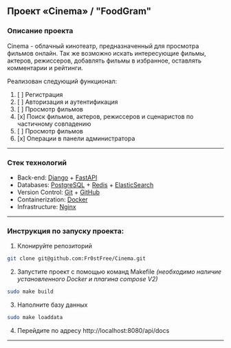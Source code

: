 ## Проект «Cinema» / "FoodGram"
### Описание проекта
Cinema - облачный кинотеатр, предназначенный для просмотра фильмов онлайн. Так же возможно искать интересующие фильмы,
актеров, режиссеров, добавлять фильмы в избранное, оставлять комментарии и рейтинги.

Реализован следующий функционал:

1. [ ] Регистрация
2. [ ] Авторизация и аутентификация
3. [ ] Просмотр фильмов
4. [x] Поиск фильмов, актеров, режиссеров и сценаристов по частичному совпадению
5. [ ] Просмотр фильмов
6. [x] Операции в панели администратора

---

### Стек технологий
- Back-end: [Django](https://www.djangoproject.com/) + [FastAPI](https://fastapi.tiangolo.com/)
- Databases: [PostgreSQL](https://www.postgresql.org/) + [Redis](https://redis.io/) + [ElasticSearch](https://www.elastic.co/)
- Version Control: [Git](https://git-scm.com/) + [GitHub](https://github.com/)
- Containerization: [Docker](https://www.docker.com/)
- Infrastructure: [Nginx](https://nginx.org/)

---

### Инструкция по запуску проекта:

1. Клонируйте репозиторий
```bash
git clone git@github.com:Fr0stFree/Cinema.git
```
2. Запустите проект с помощью команд Makefile 
_(необходимо наличие установленного Docker и плагина compose V2)_
```bash
sudo make build
```
3. Наполните базу данных
```bash
sudo make loaddata
```
4. Перейдите по адресу http://localhost:8080/api/docs
---

